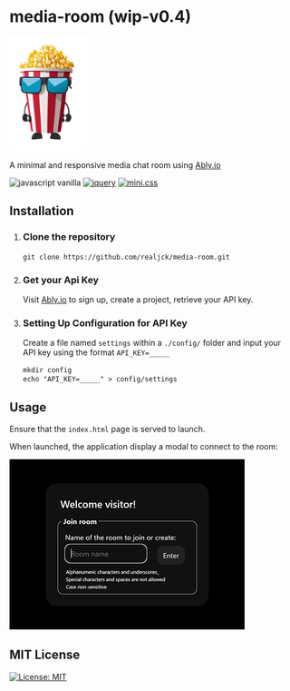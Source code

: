 # media-room (wip-v0.4)

<img src="./assets/images/mascot.svg" alt="popcorn mascot" height="200">

A minimal and responsive media chat room using [Ably.io](https://ably.com/)

![javascript vanilla](https://img.shields.io/badge/javascript-grey?logo=javascript)
[![jquery](https://img.shields.io/badge/jquery-0865a7?logo=jquery)](https://jquery.com/)
[![mini.css](https://img.shields.io/badge/mini.css-f22f21)](https://minicss.us/)

## Installation

1) ### Clone the repository

    ~~~~
    git clone https://github.com/realjck/media-room.git
    ~~~~

2) ### Get your Api Key

    Visit [Ably.io](https://ably.io) to sign up, create a project, retrieve your API key.

3) ### Setting Up Configuration for API Key

    Create a file named `settings` within a `./config/` folder and input your API key using the format `API_KEY=_____`

    ~~~~
    mkdir config
    echo "API_KEY=_____" > config/settings
    ~~~~

## Usage

Ensure that the `index.html` page is served to launch.

When launched, the application display a modal to connect to the room:

<img src="./assets/images/screenshots/ss1.jpg" alt="screenshot">

## MIT License

[![License: MIT](https://img.shields.io/badge/License-MIT-yellow.svg)](https://github.com/realjck/media-room/blob/main/LICENSE)
